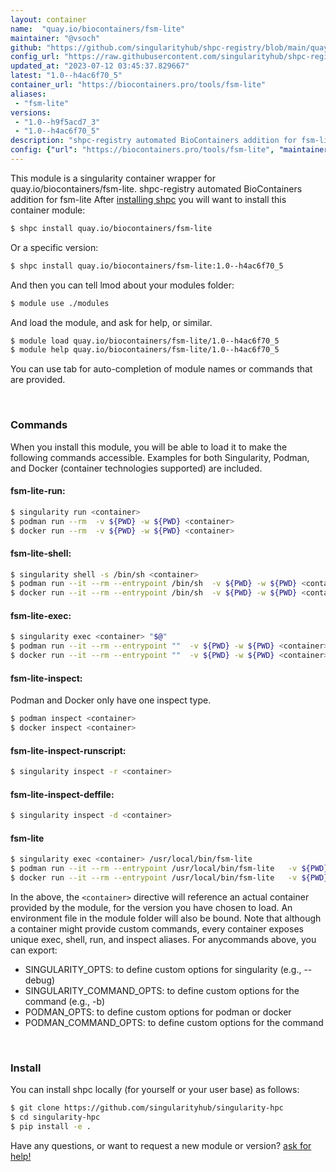 ```yaml
---
layout: container
name:  "quay.io/biocontainers/fsm-lite"
maintainer: "@vsoch"
github: "https://github.com/singularityhub/shpc-registry/blob/main/quay.io/biocontainers/fsm-lite/container.yaml"
config_url: "https://raw.githubusercontent.com/singularityhub/shpc-registry/main/quay.io/biocontainers/fsm-lite/container.yaml"
updated_at: "2023-07-12 03:45:37.829667"
latest: "1.0--h4ac6f70_5"
container_url: "https://biocontainers.pro/tools/fsm-lite"
aliases:
 - "fsm-lite"
versions:
 - "1.0--h9f5acd7_3"
 - "1.0--h4ac6f70_5"
description: "shpc-registry automated BioContainers addition for fsm-lite"
config: {"url": "https://biocontainers.pro/tools/fsm-lite", "maintainer": "@vsoch", "description": "shpc-registry automated BioContainers addition for fsm-lite", "latest": {"1.0--h4ac6f70_5": "sha256:484e7826547b60115d8512874d487f184be9a777cacc0df06ac596e115b88734"}, "tags": {"1.0--h9f5acd7_3": "sha256:8ed52c99ac8db024429e3ba47761f42f6df752713efc22a1eb45c609b04be72c", "1.0--h4ac6f70_5": "sha256:484e7826547b60115d8512874d487f184be9a777cacc0df06ac596e115b88734"}, "docker": "quay.io/biocontainers/fsm-lite", "aliases": {"fsm-lite": "/usr/local/bin/fsm-lite"}}
---
```


This module is a singularity container wrapper for quay.io/biocontainers/fsm-lite.
shpc-registry automated BioContainers addition for fsm-lite
After [installing shpc](#install) you will want to install this container module:


```bash
$ shpc install quay.io/biocontainers/fsm-lite
```

Or a specific version:

```bash
$ shpc install quay.io/biocontainers/fsm-lite:1.0--h4ac6f70_5
```

And then you can tell lmod about your modules folder:

```bash
$ module use ./modules
```

And load the module, and ask for help, or similar.

```bash
$ module load quay.io/biocontainers/fsm-lite/1.0--h4ac6f70_5
$ module help quay.io/biocontainers/fsm-lite/1.0--h4ac6f70_5
```

You can use tab for auto-completion of module names or commands that are provided.

<br>

### Commands

When you install this module, you will be able to load it to make the following commands accessible.
Examples for both Singularity, Podman, and Docker (container technologies supported) are included.

#### fsm-lite-run:

```bash
$ singularity run <container>
$ podman run --rm  -v ${PWD} -w ${PWD} <container>
$ docker run --rm  -v ${PWD} -w ${PWD} <container>
```

#### fsm-lite-shell:

```bash
$ singularity shell -s /bin/sh <container>
$ podman run --it --rm --entrypoint /bin/sh  -v ${PWD} -w ${PWD} <container>
$ docker run --it --rm --entrypoint /bin/sh  -v ${PWD} -w ${PWD} <container>
```

#### fsm-lite-exec:

```bash
$ singularity exec <container> "$@"
$ podman run --it --rm --entrypoint ""  -v ${PWD} -w ${PWD} <container> "$@"
$ docker run --it --rm --entrypoint ""  -v ${PWD} -w ${PWD} <container> "$@"
```

#### fsm-lite-inspect:

Podman and Docker only have one inspect type.

```bash
$ podman inspect <container>
$ docker inspect <container>
```

#### fsm-lite-inspect-runscript:

```bash
$ singularity inspect -r <container>
```

#### fsm-lite-inspect-deffile:

```bash
$ singularity inspect -d <container>
```


#### fsm-lite

```bash
$ singularity exec <container> /usr/local/bin/fsm-lite
$ podman run --it --rm --entrypoint /usr/local/bin/fsm-lite   -v ${PWD} -w ${PWD} <container> -c " $@"
$ docker run --it --rm --entrypoint /usr/local/bin/fsm-lite   -v ${PWD} -w ${PWD} <container> -c " $@"
```



In the above, the `<container>` directive will reference an actual container provided
by the module, for the version you have chosen to load. An environment file in the
module folder will also be bound. Note that although a container
might provide custom commands, every container exposes unique exec, shell, run, and
inspect aliases. For anycommands above, you can export:

 - SINGULARITY_OPTS: to define custom options for singularity (e.g., --debug)
 - SINGULARITY_COMMAND_OPTS: to define custom options for the command (e.g., -b)
 - PODMAN_OPTS: to define custom options for podman or docker
 - PODMAN_COMMAND_OPTS: to define custom options for the command

<br>

### Install

You can install shpc locally (for yourself or your user base) as follows:

```bash
$ git clone https://github.com/singularityhub/singularity-hpc
$ cd singularity-hpc
$ pip install -e .
```

Have any questions, or want to request a new module or version? [ask for help!](https://github.com/singularityhub/singularity-hpc/issues)